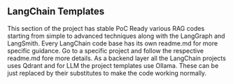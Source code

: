 ## LangChain Templates
This section of the project has stable PoC Ready various RAG codes starting from simple to advanced techniques along with the LangGraph and LangSmith.
Every LangChain code base has its own readme.md for more specific guidance.
Go to a specific project and follow the respective readme.md fore more details.
As a backend layer all the LangChain projects uses Qdrant and for LLM the project templates use Ollama.
These can be just replaced by their substitutes to make the code working normally.
